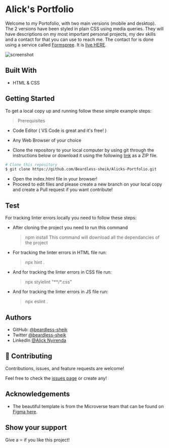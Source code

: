 # Alick's Portfolio

Welcome to my Portofolio, with two main versions (mobile and desktop). The 2 versions have been styled in plain CSS using media queries. They will have descriptions on my most important personal projects, my dev skills and a contact for that you can use to reach me. The contact for is done using a service called [Formspree](https://formspree.io/). It is [live HERE](https://beardless-sheik.github.io/Alicks-Portfolio/). 

![screenshot](https://user-images.githubusercontent.com/44676055/158033214-27476f35-a31b-48ec-a95a-c6c3acd655d0.png)

## Built With

- HTML & CSS


## Getting Started

To get a local copy up and running follow these simple example steps:

>Prerequisites
  - Code Editor ( VS Code is great and it's free! )
  - Any Web Browser of your choice

- Clone the repository to your local computer by using git through the instructions below or download it using the following [link](https://github.com/Beardless-sheik/Alicks-Portfolio/archive/refs/heads/main.zip) as a ZIP file.

```bash
# Clone this repository
$ git clone https://github.com/Beardless-sheik/Alicks-Portfolio.git

```

- Open the index.html file in your browser!
- Proceed to edit files and please create a new branch on your local copy and create a Pull request if you want contribute!

## Test

For tracking linter errors locally you need to follow these steps:

- After cloning the project you need to run this command

  > npm install
  > This command will download all the dependancies of the project

- For tracking the linter errors in HTML file run:

  > npx hint .

- And for tracking the linter errors in CSS file run:
  > npx stylelint "**/*.css"

- And for tracking the linter errors in JS file run:
  > npx eslint . 


## Authors

- GitHub: [@beardless-sheik](https://github.com/Beardless-sheik)
- Twitter [@beardless-sheik](https://twitter.com/Beardless_Sheik)
- LinkedIn [@Alick Nyirenda](https://www.linkedin.com/in/alick-nyirenda/)

## 🤝 Contributing

Contributions, issues, and feature requests are welcome!

Feel free to check the [issues page](../../issues/) or create any!

## Acknowledgements

- The beautiful template is from the Microverse team that can be found on [Figma here](https://www.figma.com/file/l7SqJ3ZfkAKih9sFxvWSR4/Microverse-Student-Project-1?node-id=23%3A10).

## Show your support

Give a ⭐️ if you like this project!
